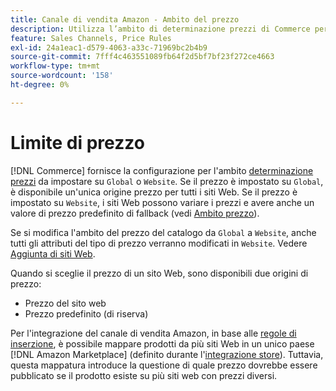```yaml
---
title: Canale di vendita Amazon - Ambito del prezzo
description: Utilizza l’ambito di determinazione prezzi di Commerce per gestire i prezzi in base a più siti web o a livello globale.
feature: Sales Channels, Price Rules
exl-id: 24a1eac1-d579-4063-a33c-71969bc2b4b9
source-git-commit: 7fff4c463551089fb64f2d5bf7bf23f272ce4663
workflow-type: tm+mt
source-wordcount: '158'
ht-degree: 0%

---
```


# Limite di prezzo

[!DNL Commerce] fornisce la configurazione per l&#39;ambito [determinazione prezzi](https://experienceleague.adobe.com/docs/commerce-admin/config/catalog/catalog.html#price) da impostare su `Global` o `Website`. Se il prezzo è impostato su `Global`, è disponibile un&#39;unica origine prezzo per tutti i siti Web. Se il prezzo è impostato su `Website`, i siti Web possono variare i prezzi e avere anche un valore di prezzo predefinito di fallback (vedi [Ambito prezzo](https://experienceleague.adobe.com/docs/commerce-admin/catalog/products/pricing/catalog-price-scope.html)).

Se si modifica l&#39;ambito del prezzo del catalogo da `Global` a `Website`, anche tutti gli attributi del tipo di prezzo verranno modificati in `Website`. Vedere [Aggiunta di siti Web](https://experienceleague.adobe.com/docs/commerce-admin/stores-sales/site-store/stores.html#add-websites).

Quando si sceglie il prezzo di un sito Web, sono disponibili due origini di prezzo:

- Prezzo del sito web
- Prezzo predefinito (di riserva)

Per l&#39;integrazione del canale di vendita Amazon, in base alle [regole di inserzione](./listing-rules.md), è possibile mappare prodotti da più siti Web in un unico paese [!DNL Amazon Marketplace] (definito durante l&#39;[integrazione store](./store-integration.md)). Tuttavia, questa mappatura introduce la questione di quale prezzo dovrebbe essere pubblicato se il prodotto esiste su più siti web con prezzi diversi.
